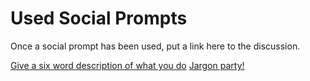 # Used Social Prompts

Once a social prompt has been used, put a link here to the discussion.

[Give a six word description of what you do](https://github.com/arcus/DART_Community_of_Practice/discussions/15)
[Jargon party!](https://github.com/arcus/DART_Community_of_Practice/discussions/22)
